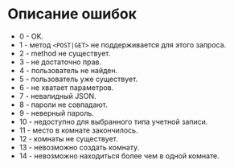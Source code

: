 # Описание ошибок

* 0 - OK.
* 1 - метод `<POST|GET>` не поддерживается для этого запроса.
* 2 - method не существует.
* 3 - не достаточно прав.
* 4 - пользователь не найден.
* 5 - пользователь уже существует.
* 6 - не хватает параметров.
* 7 - невалидный JSON.
* 8 - пароли не совпадают.
* 9 - неверный пароль.
* 10 - недоступно для выбранного типа учетной записи.
* 11 - место в комнате закончилось.
* 12 - комнаты не существует.
* 13 - невозможно создать комнату.
* 14 - невозможно находиться более чем в одной комнате.
